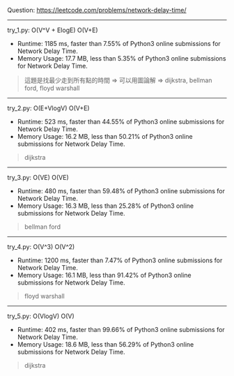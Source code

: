 Question: https://leetcode.com/problems/network-delay-time/

---

try_1.py: O(V^V + ElogE) O(V+E)

* Runtime: 1185 ms, faster than 7.55% of Python3 online submissions for Network Delay Time.
* Memory Usage: 17.7 MB, less than 5.35% of Python3 online submissions for Network Delay Time.

> 這題是找最少走到所有點的時間 => 可以用圖論解 => dijkstra, bellman ford, floyd warshall

---

try_2.py: O(E+VlogV) O(V+E)

* Runtime: 523 ms, faster than 44.55% of Python3 online submissions for Network Delay Time.
* Memory Usage: 16.2 MB, less than 50.21% of Python3 online submissions for Network Delay Time.

> dijkstra

---

try_3.py: O(VE) O(VE)

* Runtime: 480 ms, faster than 59.48% of Python3 online submissions for Network Delay Time.
* Memory Usage: 16.3 MB, less than 25.28% of Python3 online submissions for Network Delay Time.

> bellman ford

---

try_4.py: O(V^3) O(V^2)

* Runtime: 1200 ms, faster than 7.47% of Python3 online submissions for Network Delay Time.
* Memory Usage: 16.1 MB, less than 91.42% of Python3 online submissions for Network Delay Time.

> floyd warshall

---

try_5.py: O(VlogV) O(V)

* Runtime: 402 ms, faster than 99.66% of Python3 online submissions for Network Delay Time.
* Memory Usage: 18.6 MB, less than 56.29% of Python3 online submissions for Network Delay Time.

> dijkstra
